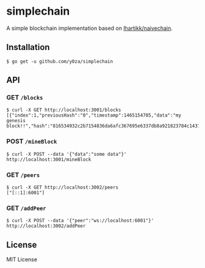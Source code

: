 # simplechain
A simple blockchain implementation based on [lhartikk/naivechain](https://github.com/lhartikk/naivechain).

## Installation
```console
$ go get -u github.com/y0za/simplechain
```

## API

### GET `/blocks`
```console
$ curl -X GET http://localhost:3001/blocks
[{"index":1,"previousHash":"0","timestamp":1465154705,"data":"my genesis block!!","hash":"816534932c2b7154836da6afc367695e6337db8a921823784c14378abed4f7d7"}]
```

### POST `/mineBlock`
```console
$ curl -X POST --data '{"data":"some data"}' http://localhost:3001/mineBlock
```

### GET `/peers`
```console
$ curl -X GET http://localhost:3002/peers
["[::1]:6001"]
```

### GET `/addPeer`
```console
$ curl -X POST --data '{"peer":"ws://localhost:6001"}' http://localhost:3002/addPeer
```

## License
MIT License
